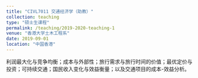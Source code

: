 ```yaml
---
title: "CIVL7011 交通经济学（助教）"
collection: teaching
type: "硕士生课程"
permalink: /teaching/2019-2020-teaching-1
venue: "香港大学土木工程系"
date: 2019-09-01
location: "中国香港"
---
```


利润最大化与竞争均衡；成本与外部性；旅行需求与旅行时间的价值；最优定价与投资；可持续交通；国民收入变化与效益衡量；以及交通项目的成本-效益分析。
